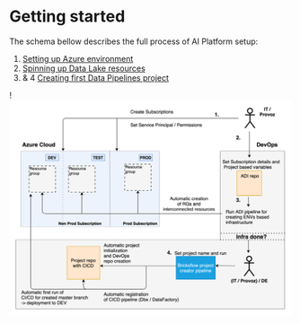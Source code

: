 # Getting started

The schema bellow describes the full process of AI Platform setup:

1. [Setting up Azure environment](./azure-setup.md) 
1. [Spinning up Data Lake resources](datalake-resources-setup.md)
1. & 4 [Creating first Data Pipelines project](data-pipelines-project-setup.md)

!![](../images/index_infra_ov.png)

